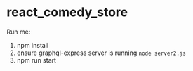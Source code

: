 # react_comedy_store


Run me:

1. npm install
2. ensure graphql-express server is running `node server2.js`
3. npm run start
